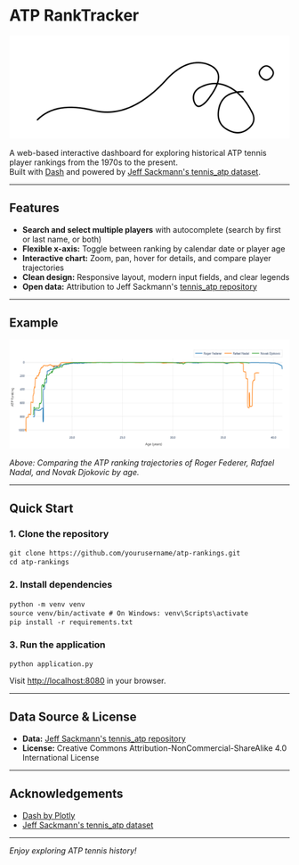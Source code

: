 # ATP RankTracker

![Header Imaege](assets/header_image.png)

A web-based interactive dashboard for exploring historical ATP tennis player rankings from the 1970s to the present.  
Built with [Dash](https://dash.plotly.com/) and powered by [Jeff Sackmann's tennis_atp dataset](https://github.com/JeffSackmann/tennis_atp).

---

## Features

- **Search and select multiple players** with autocomplete (search by first or last name, or both)
- **Flexible x-axis:** Toggle between ranking by calendar date or player age
- **Interactive chart:** Zoom, pan, hover for details, and compare player trajectories
- **Clean design:** Responsive layout, modern input fields, and clear legends
- **Open data:** Attribution to Jeff Sackmann's [tennis_atp repository](https://github.com/JeffSackmann/tennis_atp)

---

## Example

![ATP Rankings Visualization Example](assets/example_chart_big3.png)

*Above: Comparing the ATP ranking trajectories of Roger Federer, Rafael Nadal, and Novak Djokovic by age.*

---

## Quick Start

### 1. Clone the repository

```console
git clone https://github.com/yourusername/atp-rankings.git
cd atp-rankings
```

### 2. Install dependencies

```console
python -m venv venv
source venv/bin/activate # On Windows: venv\Scripts\activate
pip install -r requirements.txt
```

### 3. Run the application

```console
python application.py
```

Visit [http://localhost:8080](http://localhost:8080) in your browser.

---

## Data Source & License

- **Data:** [Jeff Sackmann's tennis_atp repository](https://github.com/JeffSackmann/tennis_atp)
- **License:** Creative Commons Attribution-NonCommercial-ShareAlike 4.0 International License

---

## Acknowledgements

- [Dash by Plotly](https://dash.plotly.com/)
- [Jeff Sackmann's tennis_atp dataset](https://github.com/JeffSackmann/tennis_atp)

---

*Enjoy exploring ATP tennis history!*
